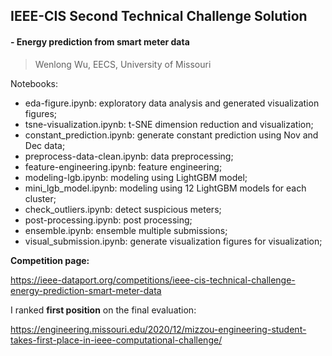 ## IEEE-CIS Second Technical Challenge Solution

#### - Energy prediction from smart meter data

> Wenlong Wu, EECS, University of Missouri

Notebooks:

- eda-figure.ipynb: exploratory data analysis and generated visualization figures;
- tsne-visualization.ipynb: t-SNE dimension reduction and visualization;
- constant_prediction.ipynb: generate constant prediction using Nov and Dec data;
- preprocess-data-clean.ipynb: data preprocessing;
- feature-engineering.ipynb: feature engineering;
- modeling-lgb.ipynb: modeling using LightGBM model;
- mini_lgb_model.ipynb: modeling using 12 LightGBM models for each cluster;
- check_outliers.ipynb: detect suspicious meters;
- post-processing.ipynb: post processing;
- ensemble.ipynb: ensemble multiple submissions;
- visual_submission.ipynb: generate visualization figures for visualization;



**Competition page:** 

https://ieee-dataport.org/competitions/ieee-cis-technical-challenge-energy-prediction-smart-meter-data

I ranked **first position** on the final evaluation:

https://engineering.missouri.edu/2020/12/mizzou-engineering-student-takes-first-place-in-ieee-computational-challenge/